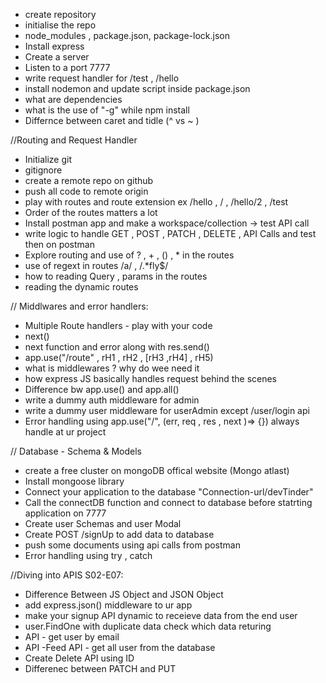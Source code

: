 - create repository
- initialise the repo
- node_modules , package.json, package-lock.json
- Install express
- Create a server
- Listen to a port 7777
- write request handler for /test , /hello
- install nodemon and update script inside package.json
- what are dependencies
- what is the use of "-g" while npm install
- Differnce between caret and tidle (^ vs ~ )

//Routing and Request Handler

- Initialize git
- gitignore
- create a remote repo on github
- push all code to remote origin
- play with routes and route extension ex /hello , / , /hello/2 , /test
- Order of the routes matters a lot
- Install postman app and make a workspace/collection -> test API call
- write logic to handle GET , POST , PATCH , DELETE , API Calls and test then on postman
- Explore routing and use of ? , + , () , \* in the routes
- use of regext in routes /a/ , /.\*fly$/
- how to reading Query , params in the routes
- reading the dynamic routes

// Middlwares and error handlers:

- Multiple Route handlers - play with your code
- next()
- next function and error along with res.send()
- app.use("/route" , rH1 , rH2 , [rH3 ,rH4] , rH5)
- what is middlewares ? why do wee need it
- how express JS basically handles request behind the scenes
- Difference bw app.use() and app.all()
- write a dummy auth middleware for admin
- write a dummy user middleware for userAdmin except /user/login api
- Error handling using app.use("/", (err, req , res , next )=> {}) always handle at ur project

// Database - Schema & Models

- create a free cluster on mongoDB offical website (Mongo atlast)
- Install mongoose library
- Connect your application to the database "Connection-url/devTinder"
- Call the connectDB function and connect to database before statrting application on 7777
- Create user Schemas and user Modal
- Create POST /signUp to add data to database
- push some documents using api calls from postman
- Error handling using try , catch

//Diving into APIS S02-E07:

- Difference Between JS Object and JSON Object
- add express.json() middleware to ur app
- make your signup API dynamic to receieve data from the end user
- user.FindOne with duplicate data check which data returing
- API - get user by email
- API -Feed API - get all user from the database
- Create Delete API using ID
- Differenec between PATCH and PUT
